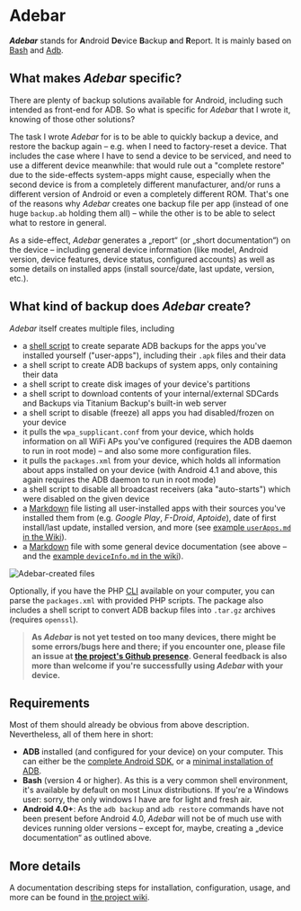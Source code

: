 # Adebar
***Adebar*** stands for <b>A</b>ndroid <b>De</b>vice <b>B</b>ackup <b>a</b>nd <b>R</b>eport. It is mainly based on [Bash](http://en.wikipedia.org/wiki/Bash_%28Unix_shell%29 "Wikipedia: Bash (Unix shell)") and [Adb](http://en.wikipedia.org/wiki/Android_Debug_Bridge "Wikipedia: Android Debug Bridge").


## What makes *Adebar* specific?
There are plenty of backup solutions available for Android, including such intended as front-end for ADB. So what is specific for *Adebar* that I wrote it, knowing of those other solutions?

The task I wrote *Adebar* for is to be able to quickly backup a device, and restore the backup again – e.g. when I need to factory-reset a device. That includes the case where I have to send a device to be serviced, and need to use a different device meanwhile: that would rule out a "complete restore" due to the side-effects system-apps might cause, especially when the second device is from a completely different manufacturer, and/or runs a different version of Android or even a completely different ROM. That's one of the reasons why *Adebar* creates one backup file per app (instead of one huge `backup.ab` holding them all) – while the other is to be able to select what to restore in general.

As a side-effect, *Adebar* generates a „report“ (or „short documentation“) on the device – including general device information (like model, Android version, device features, device status, configured accounts) as well as some details on installed apps (install source/date, last update, version, etc.).


## What kind of backup does *Adebar* create?
*Adebar* itself creates multiple files, including

* a [shell script](http://en.wikipedia.org/wiki/Shell_script "Wikipedia: Shell script") to create separate ADB backups for the apps you've installed yourself ("user-apps"), including their `.apk` files and their data
* a shell script to create ADB backups of system apps, only containing their data
* a shell script to create disk images of your device's partitions
* a shell script to download contents of your internal/external SDCards and Backups via Titanium Backup's built-in web server
* a shell script to disable (freeze) all apps you had disabled/frozen on your device
* it pulls the `wpa_supplicant.conf` from your device, which holds information on all WiFi APs you've configured (requires the ADB daemon to run in root mode) – and also some more configuration files.
* it pulls the `packages.xml` from your device, which holds all information about apps installed on your device (with Android 4.1 and above, this again requires the ADB daemon to run in root mode)
* a shell script to disable all broadcast receivers (aka "auto-starts") which were disabled on the given device
* a [Markdown][2] file listing all user-installed apps with their sources you've installed them from (e.g. *Google Play*, *F-Droid*, *Aptoide*), date of first install/last update, installed version, and more (see [example `userApps.md` in the Wiki](https://github.com/IzzySoft/Adebar/wiki/example-userApps.md)).
* a [Markdown][2] file with some general device documentation (see above – and the [example `deviceInfo.md` in the wiki](https://github.com/IzzySoft/Adebar/wiki/example-deviceInfo.md)).

![Adebar-created files](https://github.com/IzzySoft/Adebar/wiki/AdebarFiles.png)

Optionally, if you have the PHP [CLI](http://en.wikipedia.org/wiki/Command-line_interface "Wikipedia: Command-line interface") available on your computer, you can parse the `packages.xml` with provided PHP scripts. The package also includes a shell script to convert ADB backup files into `.tar.gz` archives (requires `openssl`).

> **As *Adebar* is not yet tested on too many devices, there might be some errors/bugs here and there; if you encounter one, please file an issue at [the project's Github presence][1]. General feedback is also more than welcome if you're successfully using *Adebar* with your device.**


## Requirements
Most of them should already be obvious from above description. Nevertheless, all of them here in short:

* **ADB** installed (and configured for your device) on your computer. This can either be the [complete Android SDK](https://developer.android.com/sdk/index.html "Android SDK at Android Developers"), or a [minimal installation of ADB](http://android.stackexchange.com/q/42474/16575 "Android.SE: Is there a minimal installation of ADB?").
* **Bash** (version 4 or higher). As this is a very common shell environment, it's available by default on most Linux distributions. If you're a Windows user: sorry, the only windows I have are for light and fresh air.
* **Android 4.0+**: As the `adb backup` and `adb restore` commands have not been present before Android 4.0, *Adebar* will not be of much use with devices running older versions – except for, maybe, creating a „device documentation“ as outlined above.


## More details
A documentation describing steps for installation, configuration, usage, and more can be found in [the project wiki][3].

[1]: https://github.com/IzzySoft/Adebar "Adebar at Github"
[2]: http://en.wikipedia.org/wiki/Markdown "Wikipedia: Markdown"
[3]: https://github.com/IzzySoft/Adebar/wiki "Adebar Wiki at Github"

